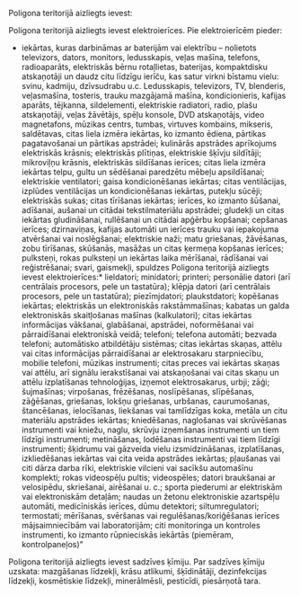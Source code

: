 Poligona teritorijā aizliegts ievest:



Poligona teritorijā aizliegts ievest elektroierīces. Pie elektroierīcēm pieder:
* iekārtas, kuras darbināmas ar baterijām vai elektrību – nolietots televizors, dators, monitors, ledusskapis, veļas mašīna, telefons, radioaparāts, elektriskās bērnu rotaļlietas, baterijas, kompaktdisku atskaņotāji un daudz citu līdzīgu ierīču, kas satur virkni bīstamu vielu: svinu, kadmiju, dzīvsudrabu u.c. Ledusskapis, televizors, TV, blenderis, veļasmašīna, tosteris, trauku mazgājamā mašīna, kondicionieris, kafijas aparāts, tējkanna, sildelementi, elektriskie radiatori, radio, plašu atskaņotāji, veļas žāvētājs, spēļu konsole, DVD atskaņotājs, video magnetafons, mūzikas centrs, tumbas, virtuves kombains, mikseris, saldētavas, citas liela izmēra iekārtas, ko izmanto ēdiena, pārtikas pagatavošanai un pārtikas apstrādei; kulinārās apstrādes aprīkojums elektriskās krāsnis; elektriskās plītiņas, elektriskie šķīvju sildītāji; mikroviļņu krāsnis, elektriskās sildīšanas ierīces;  citas liela izmēra iekārtas telpu, gultu un sēdēšanai paredzētu mēbeļu apsildīšanai; elektriskie ventilatori;
gaisa kondicionēšanas iekārtas; citas ventilācijas, izplūdes ventilācijas un kondicionēšanas iekārtas, putekļu sūcēji; elektriskās sukas; citas tīrīšanas iekārtas; ierīces, ko izmanto šūšanai, adīšanai, aušanai un citādai tekstilmateriālu apstrādei; gludekļi un citas iekārtas gludināšanai, rullēšanai un citādai apģērbu kopšanai;  cepšanas ierīces; dzirnaviņas, kafijas automāti un ierīces trauku vai iepakojuma atvēršanai vai noslēgšanai; elektriskie naži; matu griešanas, žāvēšanas, zobu tīrīšanas, skūšanās, masāžas un citas ķermeņa kopšanas ierīces; pulksteņi, rokas pulksteņi un iekārtas laika mērīšanai, rādīšanai vai reģistrēšanai; svari, gaismekļi, spuldzes
Poligona teritorijā aizliegts ievest elektroierīces:* lieldatori; minidatori; printeri; personālie datori (arī centrālais procesors, pele un tastatūra); klēpja datori (arī centrālais procesors, pele un tastatūra); piezīmjdatori; plaukstdatori; kopēšanas iekārtas; elektriskās un elektroniskās rakstāmmašīnas; kabatas un galda elektroniskās skaitļošanas mašīnas (kalkulatori); citas iekārtas informācijas vākšanai, glabāšanai, apstrādei, noformēšanai vai pārraidīšanai elektroniskā veidā; telefoni; telefona automāti; bezvada telefoni; automātisko atbildētāju sistēmas;  citas iekārtas skaņas, attēlu vai citas informācijas pārraidīšanai ar elektrosakaru starpniecību, mobilie telefoni, mūzikas instrumenti; citas preces vai iekārtas skaņas vai attēlu, arī signālu ierakstīšanai vai atskaņošanai vai citas skaņu un attēlu izplatīšanas tehnoloģijas, izņemot elektrosakarus, urbji; zāģi; šujmašīnas; virpošanas, frēzēšanas, noslīpēšanas, slīpēšanas, zāģēšanas, griešanas, lokšņu griešanas, urbšanas, caurumošanas, štancēšanas, ielocīšanas, liekšanas vai tamlīdzīgas koka, metāla un citu materiālu apstrādes iekārtas; kniedēšanas, naglošanas vai skrūvēšanas instrumenti vai kniežu, naglu, skrūvju izņemšanas instrumenti un tiem līdzīgi instrumenti; metināšanas, lodēšanas instrumenti vai tiem līdzīgi instrumenti; šķidrumu vai gāzveida vielu izsmidzināšanas, izplatīšanas, izkliedēšanas iekārtas vai cita veida apstrādes iekārtas; pļaušanas vai citi dārza darba rīki, elektriskie vilcieni vai sacīkšu automašīnu komplekti; rokas videospēļu pultis; videospēles; datori braukšanai ar velosipēdu, skriešanai, airēšanai u. c.;
sporta piederumi ar elektriskām vai elektroniskām detaļām; naudas un žetonu elektroniskie azartspēļu automāti, medicīniskās ierīces, dūmu detektori; siltumregulatori; termostati; mērīšanas, svēršanas vai regulēšanas/koriģēšanas ierīces mājsaimniecībām vai laboratorijām; citi monitoringa un kontroles instrumenti, ko izmanto rūpnieciskās iekārtās (piemēram, kontrolpaneļos)" 

Poligona teritorijā aizliegts ievest sadzīves ķīmiju. Par sadzīves ķīmiju uzskata: mazgāšanas līdzekļi, krāsu atlikumi, šķīdinātāji, dezinfekcijas līdzekļi, kosmētiskie līdzekļi, minerālmēsli, pesticīdi, piesārņotā tara.

